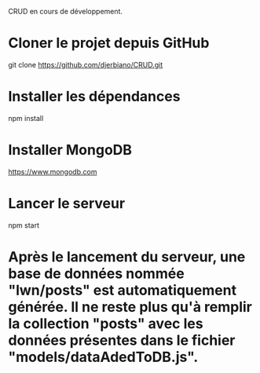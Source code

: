 CRUD en cours de développement.

# Cloner le projet depuis GitHub

git clone https://github.com/djerbiano/CRUD.git

# Installer les dépendances

npm install

# Installer MongoDB

https://www.mongodb.com

# Lancer le serveur

npm start

# Après le lancement du serveur, une base de données nommée "lwn/posts" est automatiquement générée. Il ne reste plus qu'à remplir la collection "posts" avec les données présentes dans le fichier "models/dataAdedToDB.js".